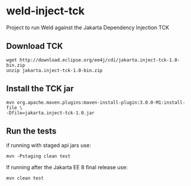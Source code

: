 # weld-inject-tck
Project to run Weld against the Jakarta Dependency Injection TCK

## Download TCK
```shell script
wget http://download.eclipse.org/ee4j/cdi/jakarta.inject-tck-1.0-bin.zip
unzip jakarta.inject-tck-1.0-bin.zip
```

## Install the TCK jar
```shell script
mvn org.apache.maven.plugins:maven-install-plugin:3.0.0-M1:install-file \
-Dfile=jakarta.inject-tck-1.0.jar
```

## Run the tests
if running with staged api jars use:
```shell script
mvn -Pstaging clean test
```
If running after the Jakarta EE 8 final release use:
```shell script
mvn clean test
```